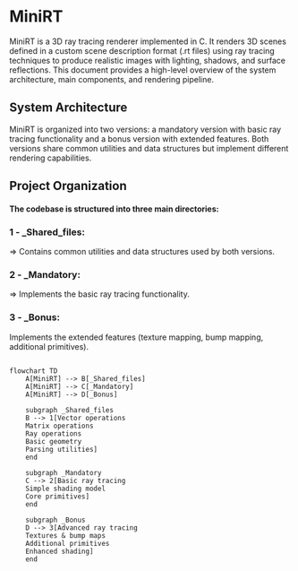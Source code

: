 
# MiniRT

MiniRT is a 3D ray tracing renderer implemented in C. It renders 3D scenes defined in a custom scene description format (.rt files) using ray tracing techniques to produce realistic images with lighting, shadows, and surface reflections. This document provides a high-level overview of the system architecture, main components, and rendering pipeline.

## System Architecture

MiniRT is organized into two versions: a mandatory version with basic ray tracing functionality and a bonus version with extended features. Both versions share common utilities and data structures but implement different rendering capabilities.

## Project Organization

#### The codebase is structured into three main directories:

### 1 -  _Shared_files:
=> Contains common utilities and data structures used by both versions.
### 2 -  _Mandatory:
=> Implements the basic ray tracing functionality.
### 3 - _Bonus: 
Implements the extended features (texture mapping, bump mapping, additional primitives).

```mermaid

flowchart TD
    A[MiniRT] --> B[_Shared_files]
    A[MiniRT] --> C[_Mandatory]
    A[MiniRT] --> D[_Bonus]

    subgraph _Shared_files
    B --> 1[Vector operations
    Matrix operations
    Ray operations
    Basic geometry
    Parsing utilities]
    end

    subgraph _Mandatory
    C --> 2[Basic ray tracing
    Simple shading model
    Core primitives]
    end

    subgraph _Bonus
    D --> 3[Advanced ray tracing
    Textures & bump maps
    Additional primitives
    Enhanced shading]
    end

```
